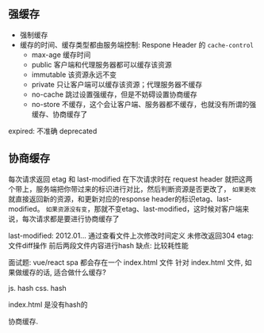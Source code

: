 ## 强缓存

- 强制缓存
- 缓存的时间、缓存类型都由服务端控制: Respone Header 的 `cache-control`
  - max-age 缓存时间
  - public 客户端和代理服务器都可以缓存该资源
  - immutable 该资源永远不变
  - private 只让客户端可以缓存该资源；代理服务器不缓存
  - no-cache 跳过设置强缓存，但是不妨碍设置协商缓存
  - no-store 不缓存，这个会让客户端、服务器都不缓存，也就没有所谓的强缓存、协商缓存了

expired: 不准确  deprecated


## 协商缓存

每次请求返回 etag 和 last-modified
在下次请求时在 request header 就把这两个带上，服务端把你带过来的标识进行对比，然后判断资源是否更改了，
`如果更改`就直接返回新的资源，和更新对应的response header的标识etag、last-modified。
`如果资源没有变`，那就不变etag、last-modified，这时候对客户端来说，每次请求都是要进行协商缓存了


last-modified: 2012.01...  通过查看文件上次修改时间定义   未修改返回304
etag: 文件diff操作  前后两段文件内容进行hash  缺点: 比较耗性能








面试题: vue/react spa
都会存在一个 index.html 文件 
针对 index.html 文件, 如果做缓存的话, 适合做什么缓存?

js. hash
css. hash

index.html 是没有hash的

协商缓存.